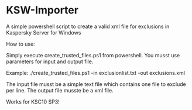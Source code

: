 # KSW-Importer
A simple powershell script to create a valid xml file for exclusions in Kaspersky Server for Windows

How to use:

Simply execute create_trusted_files.ps1 from powershell. You musst use parameters for input and output file.

Example: ./create_trusted_files.ps1 -in exclusionlist.txt -out exclusions.xml

The input file musst be a simple text file which contains one file to exclude per line.
The output file musste be a xml file.

Works for KSC10 SP3!
